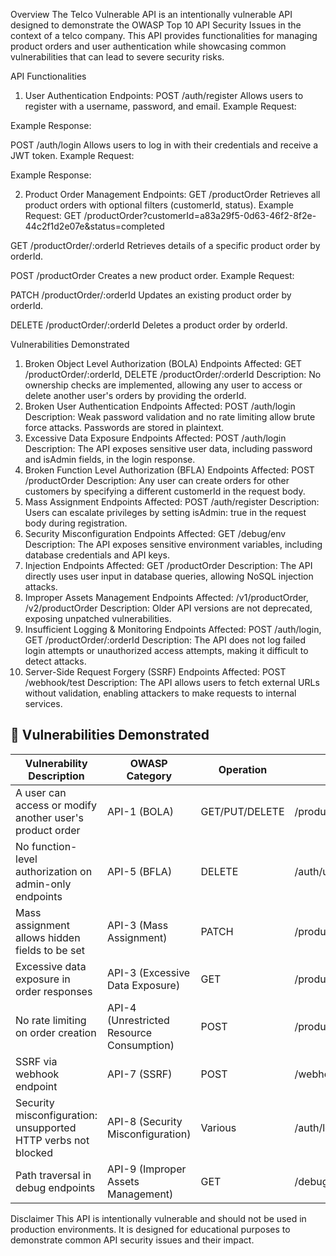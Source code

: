 Overview
The Telco Vulnerable API is an intentionally vulnerable API designed to demonstrate the OWASP Top 10 API Security Issues in the context of a telco company. This API provides functionalities for managing product orders and user authentication while showcasing common vulnerabilities that can lead to severe security risks.

API Functionalities
1. User Authentication
Endpoints:
POST /auth/register
Allows users to register with a username, password, and email.
Example Request:

Example Response:

POST /auth/login
Allows users to log in with their credentials and receive a JWT token.
Example Request:

Example Response:

2. Product Order Management
Endpoints:
GET /productOrder
Retrieves all product orders with optional filters (customerId, status).
Example Request:
GET /productOrder?customerId=a83a29f5-0d63-46f2-8f2e-44c2f1d2e07e&status=completed

GET /productOrder/:orderId
Retrieves details of a specific product order by orderId.

POST /productOrder
Creates a new product order.
Example Request:

PATCH /productOrder/:orderId
Updates an existing product order by orderId.

DELETE /productOrder/:orderId
Deletes a product order by orderId.

Vulnerabilities Demonstrated
1. Broken Object Level Authorization (BOLA)
Endpoints Affected:
GET /productOrder/:orderId, DELETE /productOrder/:orderId
Description:
No ownership checks are implemented, allowing any user to access or delete another user's orders by providing the orderId.
2. Broken User Authentication
Endpoints Affected:
POST /auth/login
Description:
Weak password validation and no rate limiting allow brute force attacks. Passwords are stored in plaintext.
3. Excessive Data Exposure
Endpoints Affected:
POST /auth/login
Description:
The API exposes sensitive user data, including password and isAdmin fields, in the login response.
4. Broken Function Level Authorization (BFLA)
Endpoints Affected:
POST /productOrder
Description:
Any user can create orders for other customers by specifying a different customerId in the request body.
5. Mass Assignment
Endpoints Affected:
POST /auth/register
Description:
Users can escalate privileges by setting isAdmin: true in the request body during registration.
6. Security Misconfiguration
Endpoints Affected:
GET /debug/env
Description:
The API exposes sensitive environment variables, including database credentials and API keys.
7. Injection
Endpoints Affected:
GET /productOrder
Description:
The API directly uses user input in database queries, allowing NoSQL injection attacks.
8. Improper Assets Management
Endpoints Affected:
/v1/productOrder, /v2/productOrder
Description:
Older API versions are not deprecated, exposing unpatched vulnerabilities.
9. Insufficient Logging & Monitoring
Endpoints Affected:
POST /auth/login, GET /productOrder/:orderId
Description:
The API does not log failed login attempts or unauthorized access attempts, making it difficult to detect attacks.
10. Server-Side Request Forgery (SSRF)
Endpoints Affected:
POST /webhook/test
Description:
The API allows users to fetch external URLs without validation, enabling attackers to make requests to internal services.

## 🔐 Vulnerabilities Demonstrated

| Vulnerability Description | OWASP Category | Operation | Endpoint | Source Code |
|---------------------------|----------------|-----------|----------|-------------|
| A user can access or modify another user's product order | API-1 (BOLA) | GET/PUT/DELETE | /productOrder/{orderId} | productOrderController.js |
| No function-level authorization on admin-only endpoints | API-5 (BFLA) | DELETE | /auth/user/{username} | authController.js |
| Mass assignment allows hidden fields to be set | API-3 (Mass Assignment) | PATCH | /productOrder/{orderId} | productOrderController.js |
| Excessive data exposure in order responses | API-3 (Excessive Data Exposure) | GET | /productOrder/{orderId} | productOrderController.js |
| No rate limiting on order creation | API-4 (Unrestricted Resource Consumption) | POST | /productOrder | productOrderController.js |
| SSRF via webhook endpoint | API-7 (SSRF) | POST | /webhook | webhookController.js |
| Security misconfiguration: unsupported HTTP verbs not blocked | API-8 (Security Misconfiguration) | Various | /auth/login | authRoutes.js |
| Path traversal in debug endpoints | API-9 (Improper Assets Management) | GET | /debug/files | debugController.js |

Disclaimer
This API is intentionally vulnerable and should not be used in production environments. It is designed for educational purposes to demonstrate common API security issues and their impact.